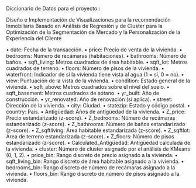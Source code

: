 Diccionario de Datos para el proyecto :

Diseño e Implementación de Visualizaciones para la recomendación Inmobiliaria Basado en Análisis de Regresión y de Cluster para la Optimización de la Segmentación de Mercado y la Personalización de la Experiencia del Cliente

•	date: Fecha de la transacción.
•	price: Precio de venta de la vivienda.
•	bedrooms: Número de recámaras (habitaciones).
•	bathrooms: Número de baños.
•	sqft_living: Metros cuadrados de área habitable.
•	sqft_lot: Metros cuadrados de terreno.
•	floors: Número de pisos de la vivienda.
•	waterfront: Indicador de si la vivienda tiene vista al agua (1 = sí, 0 = no).
•	view: Puntuación de la vista de la vivienda.
•	condition: Estado general de la vivienda.
•	sqft_above: Metros cuadrados sobre el nivel del suelo.
•	sqft_basement: Metros cuadrados de sótano.
•	yr_built: Año de construcción.
•	yr_renovated: Año de renovación (si aplica).
•	street: Dirección de la vivienda.
•	city: Ciudad.
•	statezip: Estado y código postal.
•	country: País.
•	Antigüedad: Años de antigüedad de la vivienda.
•	Z_price: Precio estandarizado (z-score).
•	Z_bedrooms: Número de recámaras estandarizado (z-score).
•	Z_bathrooms: Número de baños estandarizado (z-score).
•	Z_sqftliving: Área habitable estandarizada (z-score).
•	Z_sqftlot: Área de terreno estandarizada (z-score).
•	Z_floors: Número de pisos estandarizado (z-score).
•	Calculated_Antigüedad: Antigüedad calculada de la vivienda.
•	cluster: Número de cluster asignado por el análisis de KMeans (0, 1, 2).
•	price_bin: Rango discreto de precio asignado a la vivienda.
•	sqft_living_bin: Rango discreto de área habitable asignado a la vivienda.
•	bedrooms_bin: Rango discreto de número de recámaras asignado a la vivienda.
•	floors_bin: Rango discreto de número de pisos asignado a la vivienda.
